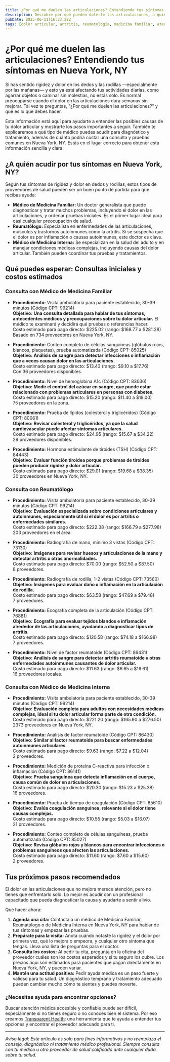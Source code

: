 ```yaml
---
title: ¿Por qué me duelen las articulaciones? Entendiendo tus síntomas en Nueva York, NY  
description: Descubre por qué pueden dolerte las articulaciones, a quién acudir para tratamiento y los costos estimados en Nueva York, NY para síntomas de dolor articular.  
pubDate: 2025-06-11T16:23:22Z  
tags: [dolor articular, artritis, reumatología, medicina familiar, atención médica en Nueva York, costos de salud]  
---
```


# ¿Por qué me duelen las articulaciones? Entendiendo tus síntomas en Nueva York, NY

Si has sentido rigidez y dolor en los dedos y las rodillas —especialmente por las mañanas— y esto ya está afectando tus actividades diarias, como agarrar objetos o caminar sin molestias, no estás solo. Es normal preocuparse cuando el dolor en las articulaciones dura semanas sin mejorar. Tal vez te preguntas, "¿Por qué me duelen las articulaciones?" y qué es lo que debes hacer.

Esta información está aquí para ayudarte a entender las posibles causas de tu dolor articular y mostrarte los pasos importantes a seguir. También te explicaremos a qué tipo de médico puedes acudir para diagnóstico y tratamiento, además de cuánto podría costar una consulta y pruebas comunes en Nueva York, NY. Estás en el lugar correcto para obtener esta información sencilla y clara.

## ¿A quién acudir por tus síntomas en Nueva York, NY?

Según tus síntomas de rigidez y dolor en dedos y rodillas, estos tipos de proveedores de salud pueden ser un buen punto de partida para que recibas ayuda:

- **Médico de Medicina Familiar:** Un doctor generalista que puede diagnosticar y tratar muchos problemas, incluyendo el dolor en las articulaciones, y ordenar pruebas iniciales. Es el primer lugar ideal para casi cualquier preocupación de salud.  
- **Reumatólogo:** Especialista en enfermedades de las articulaciones, músculos y trastornos autoinmunes como la artritis. Si se sospecha que el dolor es por inflamación o causas autoinmunes, este doctor es clave.  
- **Médico de Medicina Interna:** Se especializan en la salud del adulto y en manejar condiciones médicas complejas, incluyendo causas del dolor articular. También pueden coordinar tus pruebas y tratamientos.

## Qué puedes esperar: Consultas iniciales y costos estimados

### Consulta con Médico de Medicina Familiar

- **Procedimiento:** Visita ambulatoria para paciente establecido, 30-39 minutos (Código CPT: 99214)  
  **Objetivo:** **Una consulta detallada para hablar de tus síntomas, antecedentes médicos y preocupaciones sobre tu dolor articular.** El médico te examinará y decidirá qué pruebas o referencias hacer.  
  Costo estimado para pago directo: $225.02 (rango: $168.77 a $281.28)  
  Basado en 734 proveedores en Nueva York, NY.

- **Procedimiento:** Conteo completo de células sanguíneas (glóbulos rojos, blancos, plaquetas), prueba automatizada (Código CPT: 85025)  
  **Objetivo:** **Análisis de sangre para detectar infecciones o inflamación que a veces causan dolor en las articulaciones.**  
  Costo estimado para pago directo: $13.43 (rango: $9.10 a $17.76)  
  Con 36 proveedores disponibles.

- **Procedimiento:** Nivel de hemoglobina A1c (Código CPT: 83036)  
  **Objetivo:** **Medir el control del azúcar en sangre, que puede estar relacionado con problemas articulares en personas con diabetes.**  
  Costo estimado para pago directo: $15.20 (rango: $11.40 a $19.00)  
  75 proveedores en la zona.

- **Procedimiento:** Prueba de lípidos (colesterol y triglicéridos) (Código CPT: 80061)  
  **Objetivo:** **Revisar colesterol y triglicéridos, ya que la salud cardiovascular puede afectar síntomas articulares.**  
  Costo estimado para pago directo: $24.95 (rango: $15.67 a $34.22)  
  29 proveedores disponibles.

- **Procedimiento:** Hormona estimulante de tiroides (TSH) (Código CPT: 84443)  
  **Objetivo:** **Evaluar función tiroidea porque problemas de tiroides pueden producir rigidez y dolor articular.**  
  Costo estimado para pago directo: $29.01 (rango: $19.68 a $38.35)  
  30 proveedores en Nueva York, NY.

### Consulta con Reumatólogo

- **Procedimiento:** Visita ambulatoria para paciente establecido, 30-39 minutos (Código CPT: 99214)  
  **Objetivo:** **Evaluación especializada sobre condiciones articulares y autoinmunes, especialmente útil si el dolor es por artritis o enfermedades similares.**  
  Costo estimado para pago directo: $222.38 (rango: $166.79 a $277.98)  
  203 proveedores en el área.

- **Procedimiento:** Radiografía de mano, mínimo 3 vistas (Código CPT: 73130)  
  **Objetivo:** **Imágenes para revisar huesos y articulaciones de la mano y detectar artritis u otras anormalidades.**  
  Costo estimado para pago directo: $70.00 (rango: $52.50 a $87.50)  
  8 proveedores.

- **Procedimiento:** Radiografía de rodilla, 1-2 vistas (Código CPT: 73560)  
  **Objetivo:** **Imágenes para evaluar daño o inflamación en la articulación de rodilla.**  
  Costo estimado para pago directo: $63.58 (rango: $47.69 a $79.48)  
  7 proveedores.

- **Procedimiento:** Ecografía completa de la articulación (Código CPT: 76881)  
  **Objetivo:** **Ecografía para evaluar tejidos blandos e inflamación alrededor de las articulaciones, ayudando a diagnosticar tipos de artritis.**  
  Costo estimado para pago directo: $120.58 (rango: $74.18 a $166.98)  
  7 proveedores.

- **Procedimiento:** Nivel de factor reumatoide (Código CPT: 86431)  
  **Objetivo:** **Análisis de sangre para detectar artritis reumatoide u otras enfermedades autoinmunes causantes de dolor articular.**  
  Costo estimado para pago directo: $11.63 (rango: $6.65 a $16.61)  
  16 proveedores locales.

### Consulta con Médico de Medicina Interna

- **Procedimiento:** Visita ambulatoria para paciente establecido, 30-39 minutos (Código CPT: 99214)  
  **Objetivo:** **Evaluación completa para adultos con necesidades médicas complejas, ideal si tu dolor articular forma parte de otra condición.**  
  Costo estimado para pago directo: $221.20 (rango: $165.90 a $276.50)  
  2373 proveedores en Nueva York, NY.

- **Procedimiento:** Análisis de factor reumatoide (Código CPT: 86430)  
  **Objetivo:** **Similar al factor reumatoide para buscar enfermedades autoinmunes articulares.**  
  Costo estimado para pago directo: $9.63 (rango: $7.22 a $12.04)  
  2 proveedores.

- **Procedimiento:** Medición de proteína C-reactiva para infección o inflamación (Código CPT: 86141)  
  **Objetivo:** **Prueba sanguínea que detecta inflamación en el cuerpo, causa común de dolor en articulaciones.**  
  Costo estimado para pago directo: $20.30 (rango: $15.23 a $25.38)  
  16 proveedores.

- **Procedimiento:** Prueba de tiempo de coagulación (Código CPT: 85610)  
  **Objetivo:** **Evalúa coagulación sanguínea, relevante si el dolor tiene causas complejas.**  
  Costo estimado para pago directo: $10.55 (rango: $5.03 a $16.07)  
  21 proveedores.

- **Procedimiento:** Conteo completo de células sanguíneas, prueba automatizada (Código CPT: 85027)  
  **Objetivo:** **Revisa glóbulos rojos y blancos para encontrar infecciones o problemas sanguíneos que afecten las articulaciones.**  
  Costo estimado para pago directo: $11.60 (rango: $7.60 a $15.60)  
  2 proveedores.

## Tus próximos pasos recomendados

El dolor en las articulaciones que no mejora merece atención, pero no tienes que enfrentarlo solo. Lo mejor es acudir con un profesional capacitado que pueda diagnosticar la causa y ayudarte a sentir alivio.

Qué hacer ahora:

1. **Agenda una cita:** Contacta a un médico de Medicina Familiar, Reumatólogo o de Medicina Interna en Nueva York, NY para hablar de tus síntomas y empezar las pruebas.  
2. **Prepárate para la visita:** Anota cuándo notaste la rigidez y el dolor por primera vez, qué lo mejora o empeora, y cualquier otro síntoma que tengas. Lleva una lista de preguntas para el doctor.  
3. **Consulta los costos:** Al pedir tu cita, pregunta en la oficina del proveedor cuáles son los costos esperados y si tu seguro los cubre. Los precios aquí son estimados para pacientes que pagan directamente en Nueva York, NY, y pueden variar.  
4. **Mantén una actitud positiva:** Pedir ayuda médica es un paso fuerte y valioso para tu salud. Un diagnóstico temprano y tratamiento adecuado pueden cambiar mucho cómo te sientes y puedes moverte.

### ¿Necesitas ayuda para encontrar opciones?

Buscar atención médica accesible y confiable puede ser difícil, especialmente si no tienes seguro o no conoces bien el sistema. Por eso creamos [Transparent Health](https://transparenthealth.ai): una herramienta que te ayuda a entender tus opciones y encontrar el proveedor adecuado para ti.

---

*Aviso legal: Este artículo es solo para fines informativos y no reemplaza el consejo, diagnóstico ni tratamiento médico profesional. Siempre consulta con tu médico u otro proveedor de salud calificado ante cualquier duda sobre tu salud.*